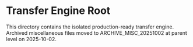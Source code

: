 # Transfer Engine Root

This directory contains the isolated production-ready transfer engine. Archived miscellaneous files moved to ARCHIVE_MISC_20251002 at parent level on 2025-10-02.


